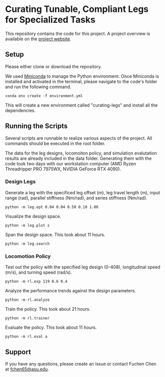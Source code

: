 # Curating Tunable, Compliant Legs for Specialized Tasks
This repository contains the code for this project. A project overview is available on the [project website](https://iicfcii.github.io/curating-legs-web/). 

## Setup
Please either clone or download the repository. 

We used [Miniconda](https://www.anaconda.com/docs/getting-started/miniconda/main) to manage the Python environment. Once Miniconda is installed and activated in the terminal, please navigate to the code's folder and run the following command. 

```
conda env create -f environment.yml
```
This will create a new environment called "curating-legs" and install all the dependencies. 


## Running the Scripts
Several scripts are runnable to realize various aspects of the project. All commands should be executed in the root folder. 

The data for the leg designs, locomoiton policy, and simulation evalutation results are already included in the data folder. Generating them with the code took two days with our workstation computer (AMD Ryzen Threadripper PRO 7975WX, NVIDIA GeForce RTX 4090). 

### Design Legs
Generate a leg with the specificed leg offset (m), leg travel length (m), input range (rad), parallel stiffness (Nm/rad), and series stiffness (Nm/rad). 
```
python -m leg.opt 0.04 0.04 0.50 0.10 1.00
```

Visualize the design space. 
```
python -m leg.plot s
```

Span the design space. This took about 11 hours. 
```
python -m leg.search
```

### Locomotion Policy
Test out the policy with the specified leg design (0-408), longitudinal speed (m/s), and turning speed (rad/s). 
```
python -m rl.exp 119 0.6 0.4
```

Analyze the performance trends against the design parameters.  
```
python -m rl.analyze
```

Train the policy. This took about 21 hours. 
```
python -m rl.trainer
```

Evaluate the policy. This took about 11 hours. 
```
python -m rl.eval a
```

## Support
If you have any questions, please create an issue or contact Fuchen Chen at fchen65@asu.edu. 